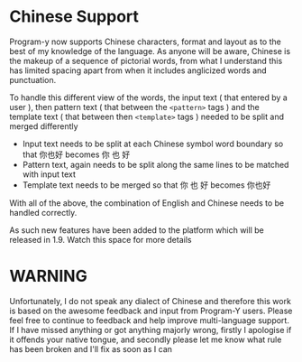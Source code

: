# Chinese Support

Program-y now supports Chinese characters, format and layout as to the best of my knowledge of the language. As anyone will be aware, Chinese is the makeup of a sequence of pictorial words, from what I understand this has limited spacing apart from when it includes anglicized words and punctuation.

To handle this different view of the words, the input text ( that entered by a user ), then pattern text ( that between the `<pattern>` tags ) and the template text ( that between then `<template>` tags ) needed to be split and merged differently

* Input text needs to be split at each Chinese symbol word boundary so that 你也好 becomes 你 也 好
* Pattern text, again needs to be split along the same lines to be matched with input text
* Template text needs to be merged so that 你 也 好 becomes 你也好

With all of the above, the combination of English and Chinese needs to be handled correctly.

As such new features have been added to the platform which will be released in 1.9. Watch this space for more details

# WARNING
Unfortunately, I do not speak any dialect of Chinese and therefore this work is based on the awesome feedback and input from Program-Y users. Please feel free to continue to feedback and help improve multi-language support. If I have missed anything or got anything majorly wrong, firstly I apologise if it offends your native tongue, and secondly please let me know what rule has been broken and I'll fix as soon as I can 



